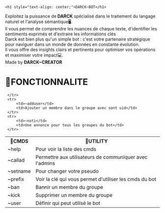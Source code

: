 

    <h1 style="text-align: center;">DARCK~BOT</h1>
   <p> Exploitez la puissance de<b> DARCK</b> spécialisé dans le traitement du langage naturel et l'analyse sémantique🖥.<br> Il vous permet de comprendre les nuances de chaque texte, d'identifier les sentiments exprimés et d'extraire les informations clés<br>
 Darck est bien plus qu'un simple bot : c'est votre partenaire stratégique pour naviguer dans un monde de données en constante évolution.<br> Il vous offre des insights clairs et pertinents pour optimiser vos opérations et maximiser votre impact💻.<br> Made by
 <b>DARCK~CREATOR</b> </p>
 <h1>📍FONCTIONNALITE </h1> 
 <table>
     <tr>
     <th>🔑CMDS</th>
     <th>🔎UTILITY</th>
     </tr>
     <tr>
         <td>~help</td>
         <td>Pour voir la liste des cmds</td>
     </tr>
     <tr>
         <td>~callad</td>
         <td>Permettre aux utilisateurs de communiquer avec l'admins</td>
     </tr>
     <tr>
         <td>~setname</td>
         <td>Pour changer votre pseudo</td>
     </tr>
     <tr>
         <td>~prefix</td>
         <td>Voir la clé qui vous permet d'utiliser les cmds du bot </td>
     </tr>
     <tr>
         <td>~ban</td>
         <td>Bannir un membre du groupe</td>
     </tr>
     <tr>
         <td>~kick</td>
         <td>Supprimer un membre du groupe</td>
     </tr>
     <tr>
         <td>~user</td>
         <td>Définir qui peut utilisé le bot</td>
         
     </tr>
     <tr>
         <td>~adduser</td>
         <td>Ajouter un membre dans le groupe avec sont uid</td>
     </tr>
     <tr>
         <td>~noti</td>
         <td>Une annonce pour tous les groupes du bot</td>
     </tr>

                            
 
</body>
